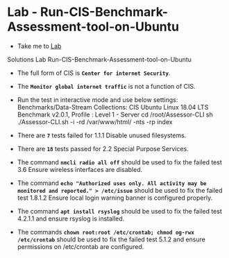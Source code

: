 #  Lab - Run-CIS-Benchmark-Assessment-tool-on-Ubuntu

  - Take me to [Lab](https://kodekloud.com/topic/lab-run-cis-benchmark-assessment-tool-on-ubuntu/)

Solutions Lab Run-CIS-Benchmark-Assessment-tool-on-Ubuntu

- The full form of CIS is **`Center for internet Security`**.

- The **`Monitor global internet traffic`** is not a function of CIS.

- Run the test in interactive mode and use below settings: Benchmarks/Data-Stream Collections:
    CIS Ubuntu Linux 18.04 LTS Benchmark v2.0.1,
    Profile : Level 1 - Server
      cd /root/Assessor-CLI
      sh ./Assessor-CLI.sh -i -rd /var/www/html/ -nts -rp index

-  There are **`7`** tests failed for 1.1.1 Disable unused filesystems.

- There are **`18`** tests passed for 2.2 Special Purpose Services.

- The command **`nmcli radio all off`** should be used to fix the failed test 3.6 Ensure wireless interfaces are disabled.

- The command **`echo "Authorized uses only. All activity may be monitored and reported." > /etc/issue`** should be used to fix the failed test 1.8.1.2 Ensure local login warning banner is configured properly.

- The command **`apt install rsyslog`** should be used to fix the failed test 4.2.1.1 and ensure rsyslog is installed.

- The commands **`chown root:root /etc/crontab; chmod og-rwx /etc/crontab`** should be used to fix the failed test 5.1.2 and ensure permissions on /etc/crontab are configured.
